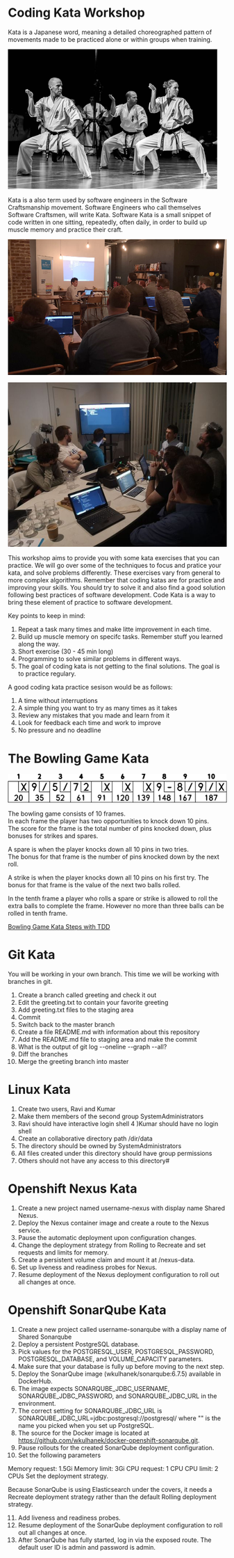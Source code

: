 # Coding Kata Workshop

Kata is a Japanese word, meaning a detailed choreographed pattern of movements made to be practiced alone or within groups when training.

![banner](https://github.com/ipkeisam/CodingKata/blob/master/images/codeKata.png)

Kata is a also term used by software engineers in the Software Craftsmanship movement. 
Software Engineers who call themselves Software Craftsmen, will write Kata.
Software Kata is a small snippet of code written in one sitting, repeatedly, often daily, in order to build up muscle memory and practice their craft.


![banner](https://github.com/ipkeisam/CodingKata/blob/master/images/code-kata-group.jpg)

![banner](https://github.com/ipkeisam/CodingKata/blob/master/images/code-kata-group2.jpeg)

This workshop aims to provide you with some kata exercises that you can practice. We will go over some of the techniques to focus and pratice your kata, and solve problems differently. These exercises vary from general to more complex algorithms. Remember that coding katas are for practice and improving your skills. You should try to solve it and also find a good solution following best practices of software development. Code Kata is a way to bring these element of practice to software development.

Key points to keep in mind:

1) Repeat a task many times and make litte improvement in each time.
2) Build up muscle memory on specifc tasks. Remember stuff you learned along the way.
3) Short exercise (30 - 45 min long)
4) Programming to solve similar problems in different ways. 
5) The goal of coding kata is not getting to the final solutions. The goal is to practice regulary. 


A good coding kata practice sesison would be as follows:

1) A time without interruptions
2) A simple thing you want to try as many times as it takes
3) Review any mistakes that you made and learn from it
4) Look for feedback each time and work to improve
5) No pressure and no deadline


# The Bowling Game Kata

![banner](https://github.com/ipkeisam/CodingKata/blob/master/images/bowlingGameKata.png)

The bowling game consists of 10 frames.  
In each frame the player has two opportunities to knock down 10 pins.  
The score for the frame is the total number of pins knocked down, plus bonuses for strikes and spares.

A spare is when the player knocks down all 10 pins in two tries.  
The bonus for that frame is the number of pins knocked down by the next roll.  

A strike is when the player knocks down all 10 pins on his first try.  The bonus
for that frame is the value of the next two balls rolled.

In the tenth frame a player who rolls a spare or strike is allowed to roll the extra
balls to complete the frame.  However no more than three balls can be rolled in
tenth frame.

[Bowling Game Kata Steps with TDD](https://github.com/ipkeisam/CodingKata/blob/master/ppt/Bowling%20Game%20Kata.ppt)

# Git Kata

You will be working in your own branch. This time we will be working with branches in git.

1) Create a branch called greeting and check it out
2) Edit the greeting.txt to contain your favorite greeting
3) Add greeting.txt files to the staging area
4) Commit
5) Switch back to the master branch
6) Create a file README.md with information about this repository
7) Add the README.md file to staging area and make the commit
8) What is the output of git log --oneline --graph --all?
9) Diff the branches
10) Merge the greeting branch into master


# Linux Kata

1) Create two users, Ravi and Kumar
2) Make them members of the second group SystemAdministrators
3) Ravi should have interactive login shell
4 )Kumar should have no login shell
5) Create an collaborative directory path /dir/data
6) The directory should be owned by SystemAdministrators
7) All files created under this directory should have group permissions
8) Others should not have any access to this directory#


# Openshift Nexus Kata

1) Create a new project named username-nexus with display name Shared Nexus.
2) Deploy the Nexus container image and create a route to the Nexus service. 
3) Pause the automatic deployment upon configuration changes.
4) Change the deployment strategy from Rolling to Recreate and set requests and limits for memory.
5) Create a persistent volume claim and mount it at /nexus-data.
6) Set up liveness and readiness probes for Nexus.
7) Resume deployment of the Nexus deployment configuration to roll out all changes at once.


# Openshift SonarQube Kata

1) Create a new project called username-sonarqube with a display name of Shared Sonarqube
2) Deploy a persistent PostgreSQL database.
3) Pick values for the POSTGRESQL_USER, POSTGRESQL_PASSWORD, POSTGRESQL_DATABASE, and VOLUME_CAPACITY parameters.
4) Make sure that your database is fully up before moving to the next step.
5) Deploy the SonarQube image (wkulhanek/sonarqube:6.7.5) available in DockerHub.
6) The image expects SONARQUBE_JDBC_USERNAME, SONARQUBE_JDBC_PASSWORD, and SONARQUBE_JDBC_URL in the environment.
7) The correct setting for SONARQUBE_JDBC_URL is SONARQUBE_JDBC_URL=jdbc:postgresql://postgresql/<dbname> where "<dbname>" is the name you picked when you set up PostgreSQL.
8) The source for the Docker image is located at https://github.com/wkulhanek/docker-openshift-sonarqube.git.
9) Pause rollouts for the created SonarQube deployment configuration.
10) Set the following parameters

Memory request: 1.5Gi
Memory limit: 3Gi
CPU request: 1 CPU
CPU limit: 2 CPUs
Set the deployment strategy.

Because SonarQube is using Elasticsearch under the covers, it needs a Recreate deployment strategy rather than the default Rolling deployment strategy.

11) Add liveness and readiness probes.
12) Resume deployment of the SonarQube deployment configuration to roll out all changes at once.
13) After SonarQube has fully started, log in via the exposed route. The default user ID is admin and password is admin.
